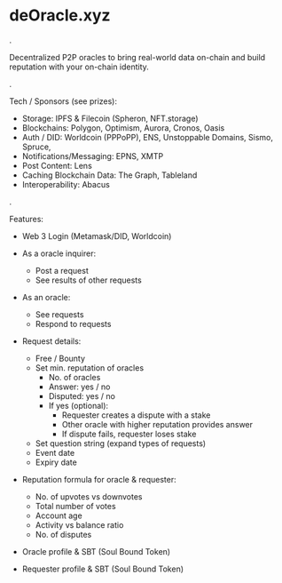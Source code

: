 # deOracle.xyz

.

Decentralized P2P oracles to bring real-world data on-chain and build reputation with your on-chain identity.

.

Tech / Sponsors (see prizes):
- Storage: IPFS & Filecoin (Spheron, NFT.storage)
- Blockchains: Polygon, Optimism, Aurora, Cronos, Oasis
- Auth / DID: Worldcoin (PPPoPP), ENS, Unstoppable Domains, Sismo, Spruce, 
- Notifications/Messaging: EPNS, XMTP
- Post Content: Lens
- Caching Blockchain Data: The Graph, Tableland
- Interoperability: Abacus

.

Features:
- Web 3 Login (Metamask/DID, Worldcoin)

- As a oracle inquirer:
  - Post a request
  - See results of other requests

- As an oracle:
  - See requests
  - Respond to requests

- Request details:
  - Free / Bounty
  - Set min. reputation of oracles
    - No. of oracles
    - Answer: yes / no
    - Disputed: yes / no
    - If yes (optional):
      - Requester creates a dispute with a stake
      - Other oracle with higher reputation provides answer
      - If dispute fails, requester loses stake
  - Set question string (expand types of requests)
  - Event date
  - Expiry date

- Reputation formula for oracle & requester:
  - No. of upvotes vs downvotes
  - Total number of votes
  - Account age
  - Activity vs balance ratio
  - No. of disputes

- Oracle profile & SBT (Soul Bound Token)
- Requester profile  & SBT (Soul Bound Token)
